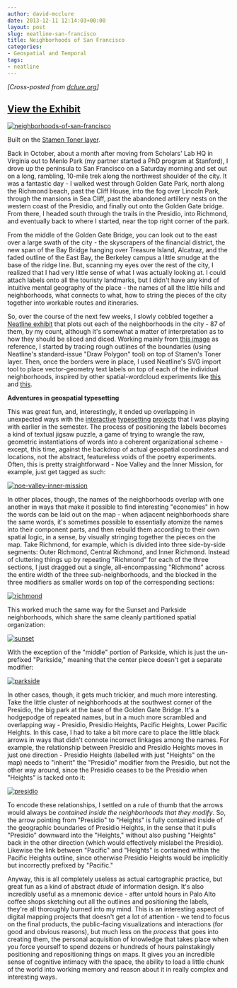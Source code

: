 ```yaml
---
author: david-mcclure
date: 2013-12-11 12:14:03+00:00
layout: post
slug: neatline-san-francisco
title: Neighborhoods of San Francisco
categories:
- Geospatial and Temporal
tags:
- neatline
---
```


_[Cross-posted from [dclure.org](http://dclure.org/essays/neighborhoods-of-san-francisco/)]_



## [View the Exhibit](http://neatline.dclure.org/neatline/show/neighborhoods-of-san-francisco)



[![neighborhoods-of-san-francisco](http://dclure.org/wp-content/uploads/2013/12/neighborhoods-of-san-francisco.jpg)](http://neatline.dclure.org/neatline/show/neighborhoods-of-san-francisco)

Built on the [Stamen Toner layer](http://maps.stamen.com/#toner/12/37.7706/-122.3782).

Back in October, about a month after moving from Scholars' Lab HQ in Virginia out to Menlo Park (my partner started a PhD program at Stanford), I drove up the peninsula to San Francisco on a Saturday morning and set out on a long, rambling, 10-mile trek along the northwest shoulder of the city. It was a fantastic day - I walked west through Golden Gate Park, north along the Richmond beach, past the Cliff House, into the fog over Lincoln Park, through the mansions in Sea Cliff, past the abandoned artillery nests on the western coast of the Presidio, and finally out onto the Golden Gate bridge. From there, I headed south through the trails in the Presidio, into Richmond, and eventually back to where I started, near the top right corner of the park.

From the middle of the Golden Gate Bridge, you can look out to the east over a large swath of the city - the skyscrapers of the financial district, the new span of the Bay Bridge hanging over Treasure Island, Alcatraz, and the faded outline of the East Bay, the Berkeley campus a little smudge at the base of the ridge line. But, scanning my eyes over the rest of the city, I realized that I had very little sense of what I was actually looking at. I could attach labels onto all the touristy landmarks, but I didn't have any kind of intuitive mental geography of the place - the names of all the little hills and neighborhoods, what connects to what, how to string the pieces of the city together into workable routes and itineraries.

So, over the course of the next few weeks, I slowly cobbled together a [Neatline exhibit](http://neatline.dclure.org/neatline/show/neighborhoods-of-san-francisco) that plots out each of the neighborhoods in the city - 87 of them, by my count, although it's somewhat a matter of interpretation as to how they should be sliced and diced. Working mainly from [this image](http://www.reocities.com/mwarren_us/sf-neighborhoods/SFNeighborhoods.gif) as reference, I started by tracing rough outlines of the boundaries (using Neatline's standard-issue "Draw Polygon" tool) on top of Stamen's Toner layer. Then, once the borders were in place, I used Neatline's SVG import tool to place vector-geometry text labels on top of each of the individual neighborhoods, inspired by other spatial-wordcloud experiments like [this](http://sfsgeography.wikispaces.com/file/view/SF_neighborhhods.jpg/184285923/SF_neighborhhods.jpg) and [this](http://www.californiatravel.eu/travel/NeighborhoodsofSanFrancisco.jpg).

**Adventures in geospatial typesetting**

This was great fun, and, interestingly, it ended up overlapping in unexpected ways with the [interactive](http://dclure.org/essays/experimental-typesetting-with-neatline-and-shakespeare/) [typesetting](http://dclure.org/essays/more-fun-with-interactive-typesetting-a-coat-by-yeats/) [projects](http://dclure.org/essays/song-of-wandering-aengus/) that I was playing with earlier in the semester. The process of positioning the labels becomes a kind of textual jigsaw puzzle, a game of trying to wrangle the raw, geometric instantiations of words into a coherent organizational scheme - except, this time, against the backdrop of actual geospatial coordinates and locations, not the abstract, featureless voids of the poetry experiments. Often, this is pretty straightforward - Noe Valley and the Inner Mission, for example, just get tagged as such:

[![noe-valley-inner-mission](http://dclure.org/wp-content/uploads/2013/12/noe-valley-inner-mission.jpg)](http://dclure.org/wp-content/uploads/2013/12/noe-valley-inner-mission.jpg)

In other places, though, the names of the neighborhoods overlap with one another in ways that make it possible to find interesting "economies" in how the words can be laid out on the map - when adjacent neighborhoods share the same words, it's sometimes possible to essentially atomize the names into their component parts, and then rebuild them according to their own spatial logic, in a sense, by visually stringing together the pieces on the map. Take Richmond, for example, which is divided into three side-by-side segments: Outer Richmond, Central Richmond, and Inner Richmond. Instead of cluttering things up by repeating "Richmond" for each of the three sections, I just dragged out a single, all-encompassing "Richmond" across the entire width of the three sub-neighborhoods, and the blocked in the three modifiers as smaller words on top of the corresponding sections:

[![richmond](http://dclure.org/wp-content/uploads/2013/12/richmond.jpg)](http://dclure.org/wp-content/uploads/2013/12/richmond.jpg)

This worked much the same way for the Sunset and Parkside neighborhoods, which share the same cleanly partitioned spatial organization:

[![sunset](http://dclure.org/wp-content/uploads/2013/12/sunset.jpg)](http://dclure.org/wp-content/uploads/2013/12/sunset.jpg)

With the exception of the "middle" portion of Parkside, which is just the un-prefixed "Parkside," meaning that the center piece doesn't get a separate modifier:

[![parkside](http://dclure.org/wp-content/uploads/2013/12/parkside.jpg)](http://dclure.org/wp-content/uploads/2013/12/parkside.jpg)

In other cases, though, it gets much trickier, and much more interesting. Take the little cluster of neighborhoods at the southwest corner of the Presidio, the big park at the base of the Golden Gate Bridge. It's a hodgepodge of repeated names, but in a much more scrambled and overlapping way - Presidio, Presidio Heights, Pacific Heights, Lower Pacific Heights. In this case, I had to take a bit more care to place the little black arrows in ways that didn't connote incorrect linkages among the names. For example, the relationship between Presidio and Presidio Heights moves in just one direction - Presidio Heights (labelled with just "Heights" on the map) needs to "inherit" the "Presidio" modifier from the Presidio, but not the other way around, since the Presidio ceases to be the Presidio when "Heights" is tacked onto it:

[![presidio](http://dclure.org/wp-content/uploads/2013/12/presidio.jpg)](http://dclure.org/wp-content/uploads/2013/12/presidio.jpg)

To encode these relationships, I settled on a rule of thumb that the arrows would always be _contained inside the neighborhoods that they modify_. So, the arrow pointing from "Presidio" to "Heights" is fully contained inside of the geographic boundaries of Presidio Heights, in the sense that it pulls "Presidio" downward into the "Heights," without also pushing "Heights" back in the other direction (which would effectively mislabel the Presidio). Likewise the link between "Pacific" and "Heights" is contained within the Pacific Heights outline, since otherwise Presidio Heights would be implicitly but incorrectly prefixed by "Pacific."

Anyway, this is all completely useless as actual cartographic practice, but great fun as a kind of abstract _étude_ of information design. It's also incredibly useful as a mnemonic device - after untold hours in Palo Alto coffee shops sketching out all the outlines and positioning the labels, they're all thoroughly burned into my mind. This is an interesting aspect of digital mapping projects that doesn't get a lot of attention - we tend to focus on the final products, the public-facing visualizations and interactions (for good and obvious reasons), but much less on the _process_ that goes into creating them, the personal acquisition of knowledge that takes place when you force yourself to spend dozens or hundreds of hours painstakingly positioning and repositioning things on maps. It gives you an incredible sense of cognitive intimacy with the space, the ability to load a little chunk of the world into working memory and reason about it in really complex and interesting ways.
